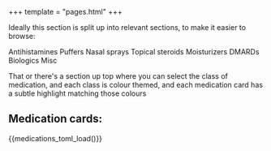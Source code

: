 +++
template = "pages.html"
+++

Ideally this section is split up into relevant sections, to make it easier to browse:

Antihistamines
Puffers
Nasal sprays
Topical steroids
Moisturizers
DMARDs
Biologics
Misc

That or there's a section up top where you can select the class of medication, and each class is colour themed, and each medication card has a subtle highlight matching those colours

## Medication cards:

{{medications_toml_load()}}
